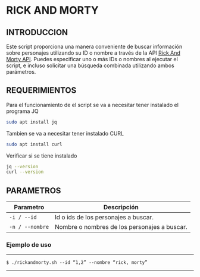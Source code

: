 
# RICK AND MORTY
## INTRODUCCION

Este script proporciona una manera conveniente de buscar información sobre personajes utilizando su ID o nombre a través de la API [Rick And Morty API](https://rickandmortyapi.com/). Puedes especificar uno o más IDs o nombres al ejecutar el script, e incluso solicitar una búsqueda combinada utilizando ambos parámetros.
## REQUERIMIENTOS
Para el funcionamiento de el script se va a necesitar tener instalado el programa JQ
```bash
sudo apt install jq
```
Tambien se va a necesitar tener instalado CURL
```bash
sudo apt install curl
```
Verificar si se tiene instalado
```bash
jq --version
curl --version
```
## PARAMETROS

| Parametro    | Descripción  |
|--------------|--------------|
|  ```-i / --id ```   | Id o ids de los personajes a buscar. | 
| ```-n / --nombre```  |Nombre o nombres de los personajes a buscar. |

### Ejemplo de uso
---
```
$ ./rickandmorty.sh --id “1,2” --nombre “rick, morty”
```
---